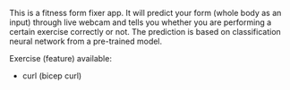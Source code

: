 This is a fitness form fixer app. It will predict your form (whole body as an input) through live webcam and tells you whether you are performing a certain exercise correctly or not. The prediction is based on classification neural network from a pre-trained model.

Exercise (feature) available:
- curl (bicep curl)